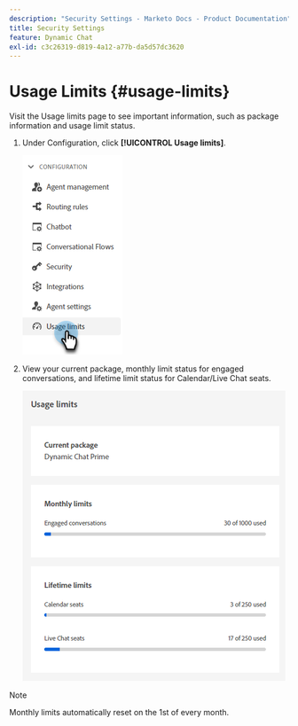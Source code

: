 ```yaml
---
description: "Security Settings - Marketo Docs - Product Documentation"
title: Security Settings
feature: Dynamic Chat
exl-id: c3c26319-d819-4a12-a77b-da5d57dc3620
---
```

# Usage Limits {#usage-limits}

Visit the Usage limits page to see important information, such as package information and usage limit status.

1. Under Configuration, click **[!UICONTROL Usage limits]**.

   ![](assets/usage-limits-1.png)

1. View your current package, monthly limit status for engaged conversations, and lifetime limit status for Calendar/Live Chat seats.

   ![](assets/usage-limits-2.png)

>[!NOTE]
>
>Monthly limits automatically reset on the 1st of every month.

